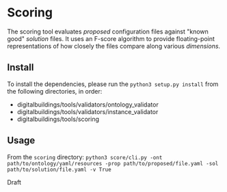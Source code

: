 # Scoring

The scoring tool evaluates _proposed_ configuration files against "known good" _solution_ files. It uses an F-score algorithm to provide floating-point representations of how closely the files compare along various _dimensions_.

## Install
To install the dependencies, please run the `python3 setup.py install` from the following directories, in order:
* digitalbuildings/tools/validators/ontology_validator
* digitalbuildings/tools/validators/instance_validator
* digitalbuildings/tools/scoring

## Usage

From the `scoring` directory: `python3 score/cli.py -ont path/to/ontology/yaml/resources -prop path/to/proposed/file.yaml -sol path/to/solution/file.yaml -v True`

Draft
